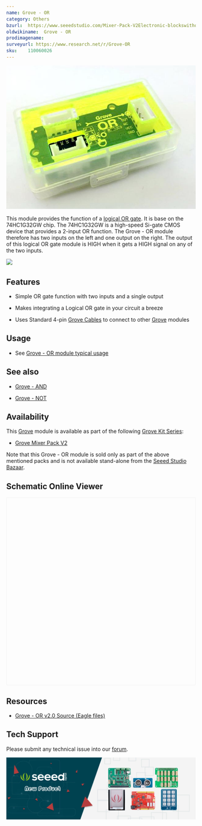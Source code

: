 ```yaml
---
name: Grove - OR
category: Others
bzurl:  https://www.seeedstudio.com/Mixer-Pack-V2Electronic-blockswithout-Arduinoplug-and-play-system-p-1867.html?cPath=14
oldwikiname:  Grove - OR
prodimagename:
surveyurl: https://www.research.net/r/Grove-OR
sku:    110060026
---
```

![](https://github.com/SeeedDocument/Grove-OR/raw/master/img/Mixer_v2.0_OR.jpg)

This module provides the function of a [logical OR gate](https://en.wikipedia.org/wiki/OR_gate). It is base on the 74HC1G32GW chip. The 74HC1G32GW is a high-speed Si-gate CMOS device that provides a 2-input OR function. The Grove - OR module therefore has two inputs on the left and one output on the right. The output of this logical OR gate module is HIGH when it gets a HIGH signal on any of the two inputs.

[![](https://github.com/SeeedDocument/Seeed-WiKi/raw/master/docs/images/300px-Get_One_Now_Banner-ragular.png)](https://www.seeedstudio.com/Mixer-Pack-V2Electronic-blockswithout-Arduinoplug-and-play-system-p-1867.html?cPath=14)

##  Features

*   Simple OR gate function with two inputs and a single output

*   Makes integrating a Logical OR gate in your circuit a breeze

*   Uses Standard 4-pin [Grove Cables](/Grove_System/#grove-cables "GROVE System") to connect to other [Grove](/Grove "Grove") modules

##  Usage

*   See [Grove - OR module typical usage](/Grove-Mixer_Pack_V2/#grove-or-module "GROVE MIXER PACK V2")

##  See also

*   [Grove - AND](/Grove-AND "Grove - AND")

*   [Grove - NOT](/Grove-NOT "Grove - NOT")

##  Availability

This [Grove](/Grove "Grove") module is available as part of the following [Grove Kit Series](/Grove_System/#grove-starter-kit "GROVE System"):

*   [Grove Mixer Pack V2](/Grove-Mixer_Pack_V2 "GROVE MIXER PACK V2")

Note that this Grove - OR module is sold only as part of the above mentioned packs and is not available stand-alone from the [Seeed Studio Bazaar](http://www.seeedstudio.com/depot/).


## Schematic Online Viewer

<div class="altium-ecad-viewer" data-project-src="https://github.com/SeeedDocument/Grove-OR/raw/master/res/Grove-OR_v2.0_Eagle.zip" style="border-radius: 0px 0px 4px 4px; height: 500px; border-style: solid; border-width: 1px; border-color: rgb(241, 241, 241); overflow: hidden; max-width: 1280px; max-height: 700px; box-sizing: border-box;" />
</div>


##  Resources

*   [Grove - OR v2.0 Source (Eagle files)](https://github.com/SeeedDocument/Grove-OR/raw/master/res/Grove-OR_v2.0_Eagle.zip)

## Tech Support
Please submit any technical issue into our [forum](http://forum.seeedstudio.com/). <br /><p style="text-align:center"><a href="https://www.seeedstudio.com/act-4.html?utm_source=wiki&utm_medium=wikibanner&utm_campaign=newproducts" target="_blank"><img src="https://github.com/SeeedDocument/Wiki_Banner/raw/master/new_product.jpg" /></a></p>